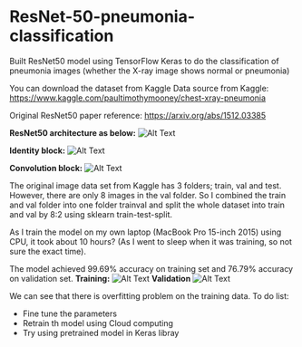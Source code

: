 # ResNet-50-pneumonia-classification

Built ResNet50 model using TensorFlow Keras to do the classification of pneumonia images (whether the X-ray image shows normal or pneumonia)

You can download the dataset from Kaggle
Data source from Kaggle:
https://www.kaggle.com/paultimothymooney/chest-xray-pneumonia

Original ResNet50 paper reference:
https://arxiv.org/abs/1512.03385

**ResNet50 architecture as below:**
![Alt Text](https://github.com/lxy000719/ResNet-50-pneumonia-classification/blob/master/image/resnet_kiank.png)

**Identity block:**
![Alt Text](https://github.com/lxy000719/ResNet-50-pneumonia-classification/blob/master/image/idblock3_kiank.png)

**Convolution block:**
![Alt Text](https://github.com/lxy000719/ResNet-50-pneumonia-classification/blob/master/image/convblock_kiank.png)

The original image data set from Kaggle has 3 folders; train, val and test. However, there are only 8 images in the val folder. So I combined the train and val folder into one folder trainval and split the whole dataset into train and val by 8:2 using sklearn train-test-split.

As I train the model on my own laptop (MacBook Pro 15-inch 2015) using CPU, it took about 10 hours? (As I went to sleep when it was training, so not sure the exact time). 

The model achieved 99.69% accuracy on training set and 76.79% accuracy on validation set.
**Training:**
![Alt Text](https://github.com/lxy000719/ResNet-50-pneumonia-classification/blob/master/image/Screenshot%202020-08-19%20at%202.29.49%20PM.png)
**Validation**
![Alt Text](https://github.com/lxy000719/ResNet-50-pneumonia-classification/blob/master/image/Screenshot%202020-08-19%20at%202.38.44%20PM.png)

We can see that there is overfitting problem on the training data.
To do list:
- Fine tune the parameters
- Retrain th model using Cloud computing
- Try using pretrained model in Keras libray
